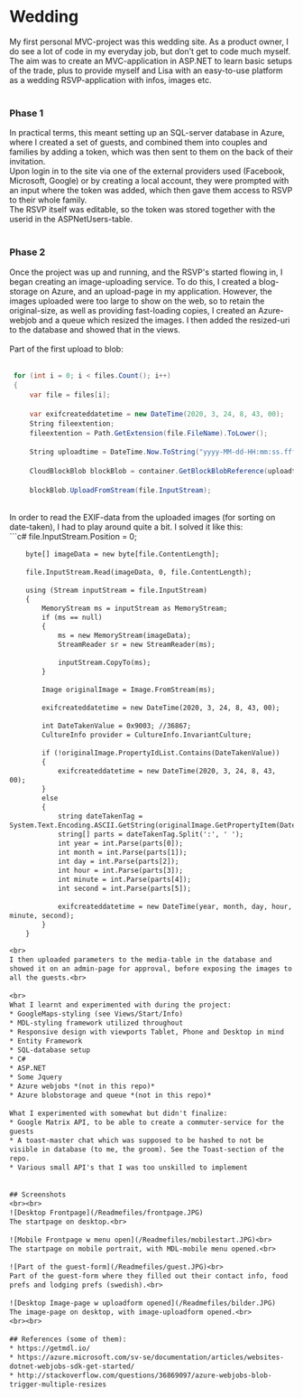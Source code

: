 # Wedding
My first personal MVC-project was this wedding site. 
As a product owner, I do see a lot of code in my everyday job, but don't get to code much myself.<br>
The aim was to create an MVC-application in ASP.NET to learn basic setups of the trade, plus to provide myself and Lisa with an easy-to-use platform as a wedding RSVP-application with infos, images etc.<br><br>

### Phase 1
In practical terms, this meant setting up an SQL-server database in Azure, where I created a set of guests, and combined them into couples and families by adding a token, which was then sent to them on the back of their invitation.<br>
Upon login in to the site via one of the external providers used (Facebook, Microsoft, Google) or by creating a local account, they were prompted with an input where the token was added, which then gave them access to RSVP to their whole family.<br>
The RSVP itself was editable, so the token was stored together with the userid in the ASPNetUsers-table.<br><br>

### Phase 2
Once the project was up and running, and the RSVP's started flowing in, I began creating an image-uploading service. To do this, I created a blog-storage on Azure, and an upload-page in my application. However, the images uploaded were too large to show on the web, so to retain the original-size, as well as providing fast-loading copies, I created an Azure-webjob and a queue which resized the images. I then added the resized-uri to the database and showed that in the views.
<br><br>
Part of the first upload to blob:<br>
```c#
 
 for (int i = 0; i < files.Count(); i++)
 {
     var file = files[i];

     var exifcreateddatetime = new DateTime(2020, 3, 24, 8, 43, 00);
     String fileextention;
     fileextention = Path.GetExtension(file.FileName).ToLower();

     String uploadtime = DateTime.Now.ToString("yyyy-MM-dd-HH:mm:ss.fff");

     CloudBlockBlob blockBlob = container.GetBlockBlobReference(uploadtime + fileextention);

     blockBlob.UploadFromStream(file.InputStream);

```
<br>
In order to read the EXIF-data from the uploaded images (for sorting on date-taken), I had to play around quite a bit. I solved it like this:<br>
```c#
 file.InputStream.Position = 0;

        byte[] imageData = new byte[file.ContentLength];

        file.InputStream.Read(imageData, 0, file.ContentLength);

        using (Stream inputStream = file.InputStream)
        {
            MemoryStream ms = inputStream as MemoryStream;
            if (ms == null)
            {
                ms = new MemoryStream(imageData);
                StreamReader sr = new StreamReader(ms);

                inputStream.CopyTo(ms);
            }

            Image originalImage = Image.FromStream(ms);

            exifcreateddatetime = new DateTime(2020, 3, 24, 8, 43, 00);

            int DateTakenValue = 0x9003; //36867;
            CultureInfo provider = CultureInfo.InvariantCulture;

            if (!originalImage.PropertyIdList.Contains(DateTakenValue))
            {
                exifcreateddatetime = new DateTime(2020, 3, 24, 8, 43, 00);
            }
            else
            {
                string dateTakenTag = System.Text.Encoding.ASCII.GetString(originalImage.GetPropertyItem(DateTakenValue).Value);
                string[] parts = dateTakenTag.Split(':', ' ');
                int year = int.Parse(parts[0]);
                int month = int.Parse(parts[1]);
                int day = int.Parse(parts[2]);
                int hour = int.Parse(parts[3]);
                int minute = int.Parse(parts[4]);
                int second = int.Parse(parts[5]);

                exifcreateddatetime = new DateTime(year, month, day, hour, minute, second);
            }
        }

```
<br>
I then uploaded parameters to the media-table in the database and showed it on an admin-page for approval, before exposing the images to all the guests.<br>

<br>
What I learnt and experimented with during the project:
* GoogleMaps-styling (see Views/Start/Info)
* MDL-styling framework utilized throughout
* Responsive design with viewports Tablet, Phone and Desktop in mind
* Entity Framework
* SQL-database setup
* C#
* ASP.NET
* Some Jquery
* Azure webjobs *(not in this repo)*
* Azure blobstorage and queue *(not in this repo)*

What I experimented with somewhat but didn't finalize:
* Google Matrix API, to be able to create a commuter-service for the guests
* A toast-master chat which was supposed to be hashed to not be visible in database (to me, the groom). See the Toast-section of the repo.
* Various small API's that I was too unskilled to implement


## Screenshots
<br><br>
![Desktop Frontpage](/Readmefiles/frontpage.JPG)
The startpage on desktop.<br>

![Mobile Frontpage w menu open](/Readmefiles/mobilestart.JPG)<br>
The startpage on mobile portrait, with MDL-mobile menu opened.<br>

![Part of the guest-form](/Readmefiles/guest.JPG)<br>
Part of the guest-form where they filled out their contact info, food prefs and lodging prefs (swedish).<br>

![Desktop Image-page w uploadform opened](/Readmefiles/bilder.JPG)
The image-page on desktop, with image-uploadform opened.<br>
<br><br>

## References (some of them):
* https://getmdl.io/
* https://azure.microsoft.com/sv-se/documentation/articles/websites-dotnet-webjobs-sdk-get-started/
* http://stackoverflow.com/questions/36869097/azure-webjobs-blob-trigger-multiple-resizes
